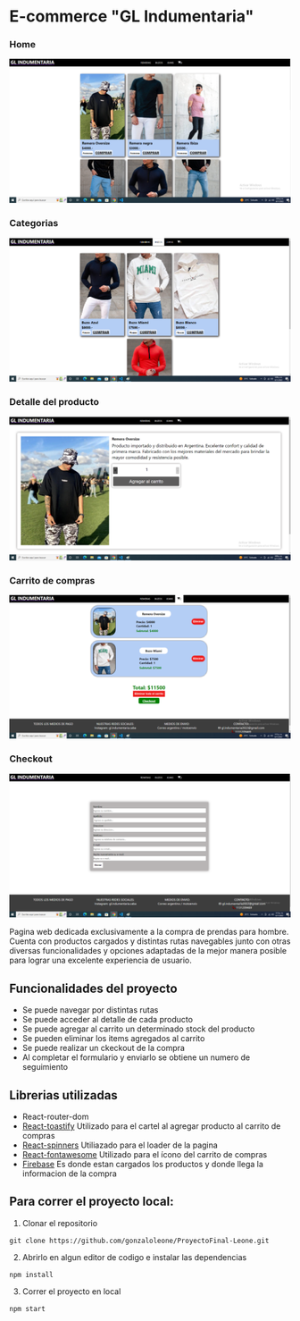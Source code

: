 # E-commerce "GL Indumentaria"

### Home
![](/public/img/PaginaWeb1.png)
### Categorias
![](/public/img/PaginaWeb3.png)
### Detalle del producto
![](/public/img/PaginaWeb2.png)
### Carrito de compras
![](/public/img/PaginaWeb4.png)
### Checkout
![](/public/img/PaginaWeb5.png)

Pagina web dedicada exclusivamente a la compra de prendas para hombre. Cuenta con productos cargados y distintas rutas navegables junto con otras diversas funcionalidades y opciones adaptadas de la mejor manera posible para lograr una excelente experiencia de usuario.

## Funcionalidades del proyecto

- Se puede navegar por distintas rutas
- Se puede acceder al detalle de cada producto
- Se puede agregar al carrito un determinado stock del producto
- Se pueden eliminar los items agregados al carrito
- Se puede realizar un ckeckout de la compra
- Al completar el formulario y enviarlo se obtiene un numero de seguimiento

## Librerias utilizadas

- React-router-dom
- [React-toastify](https://www.npmjs.com/package/react-toastify)
Utilizado para el cartel al agregar producto al carrito de compras
- [React-spinners](https://www.npmjs.com/package/react-spinners)
Utiliazado para el loader de la pagina
- [React-fontawesome](https://fontawesome.com/v5/docs/web/use-with/react)
Utilizado para el ícono del carrito de compras
- [Firebase](https://firebase.google.com/?hl=es) Es donde estan cargados los productos y donde llega la informacion de la compra

## Para correr el proyecto local:

1. Clonar el repositorio

```
git clone https://github.com/gonzaloleone/ProyectoFinal-Leone.git
```

2. Abrirlo en algun editor de codigo e instalar las dependencias

```
npm install
```

3. Correr el proyecto en local

```
npm start
```
